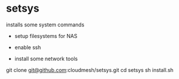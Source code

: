 # setsys

installs some system commands

* setup filesystems for NAS

* enable ssh

* install some network tools

git clone git@github.com:cloudmesh/setsys.git
cd setsys
sh install.sh